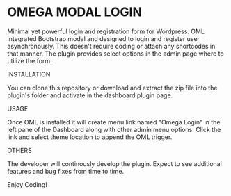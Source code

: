 OMEGA MODAL LOGIN
===

Minimal yet powerful login and registration form for Wordpress. OML integrated Bootstrap modal and designed to login and register user asynchronously. This doesn't require coding or attach any shortcodes in that manner. The plugin provides select options in the admin page where to utilize the form.


INSTALLATION

You can clone this repository or download and extract the zip file into the plugin's folder and activate in the dashboard plugin page.


USAGE

Once OML is installed it will create menu link named "Omega Login" in the left pane of the Dashboard along with other admin menu options. Click the link and select theme location to append the OML trigger.


OTHERS

The developer will continously develop the plugin. Expect to see additional features and bug fixes from time to time.


Enjoy Coding!
